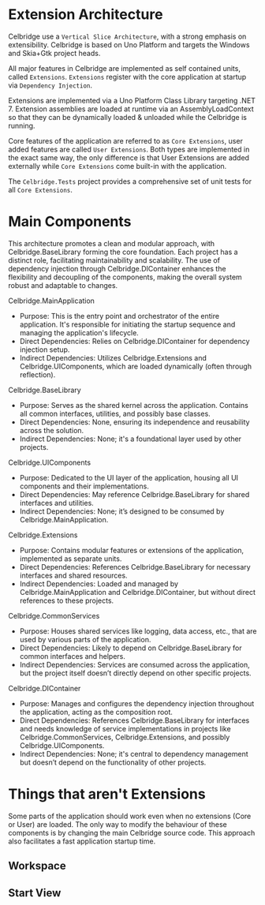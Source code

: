 # Extension Architecture

Celbridge use a `Vertical Slice Architecture`, with a strong emphasis on extensibility.  Celbridge is based on Uno Platform and targets the Windows and Skia+Gtk project heads.

All major features in Celbridge are implemented as self contained units, called `Extensions`. `Extensions` register with the core application at startup via `Dependency Injection`.

Extensions are implemented via a Uno Platform Class Library targeting .NET 7.  Extension assemblies are loaded at runtime via an AssemblyLoadContext so that they can be dynamically loaded & unloaded while the Celbridge is running.

Core features of the application are referred to as `Core Extensions`, user added features are called `User Extensions`. Both types are implemented in the exact same way, the only difference is that User Extensions are added externally 
while `Core Extensions` come built-in with the application.

The `Celbridge.Tests` project provides a comprehensive set of unit tests for all `Core Extensions`.

# Main Components

This architecture promotes a clean and modular approach, with Celbridge.BaseLibrary forming the core foundation. Each project has a distinct role, facilitating maintainability and scalability. The use of dependency injection through Celbridge.DIContainer enhances the flexibility and decoupling of the components, making the overall system robust and adaptable to changes.

Celbridge.MainApplication
- Purpose: This is the entry point and orchestrator of the entire application. It's responsible for initiating the startup sequence and managing the application's lifecycle.
- Direct Dependencies: Relies on Celbridge.DIContainer for dependency injection setup.
- Indirect Dependencies: Utilizes Celbridge.Extensions and Celbridge.UIComponents, which are loaded dynamically (often through reflection).

Celbridge.BaseLibrary
- Purpose: Serves as the shared kernel across the application. Contains all common interfaces, utilities, and possibly base classes.
- Direct Dependencies: None, ensuring its independence and reusability across the solution.
- Indirect Dependencies: None; it's a foundational layer used by other projects.

Celbridge.UIComponents
- Purpose: Dedicated to the UI layer of the application, housing all UI components and their implementations.
- Direct Dependencies: May reference Celbridge.BaseLibrary for shared interfaces and utilities.
- Indirect Dependencies: None; it’s designed to be consumed by Celbridge.MainApplication.

Celbridge.Extensions
- Purpose: Contains modular features or extensions of the application, implemented as separate units.
- Direct Dependencies: References Celbridge.BaseLibrary for necessary interfaces and shared resources.
- Indirect Dependencies: Loaded and managed by Celbridge.MainApplication and Celbridge.DIContainer, but without direct references to these projects.

Celbridge.CommonServices
- Purpose: Houses shared services like logging, data access, etc., that are used by various parts of the application.
- Direct Dependencies: Likely to depend on Celbridge.BaseLibrary for common interfaces and helpers.
- Indirect Dependencies: Services are consumed across the application, but the project itself doesn’t directly depend on other specific projects.

Celbridge.DIContainer
- Purpose: Manages and configures the dependency injection throughout the application, acting as the composition root.
- Direct Dependencies: References Celbridge.BaseLibrary for interfaces and needs knowledge of service implementations in projects like Celbridge.CommonServices, Celbridge.Extensions, and possibly Celbridge.UIComponents.
- Indirect Dependencies: None; it's central to dependency management but doesn’t depend on the functionality of other projects.

# Things that aren't Extensions

Some parts of the application should work even when no extensions (Core or User) are loaded.  The only way to modify 
the behaviour of these components is by changing the main Celbridge source code. This approach also facilitates a fast application startup time.

## Workspace

## Start View